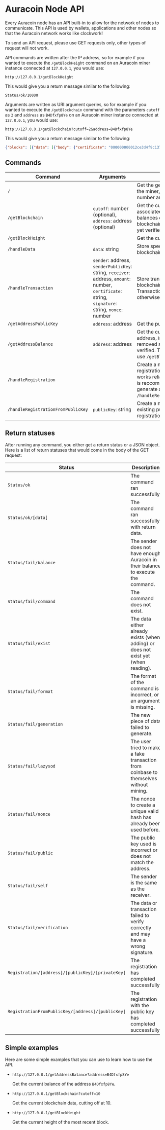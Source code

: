 # Auracoin Node API
Every Auracoin node has an API built-in to allow for the network of nodes to
communicate. This API is used by wallets, applications and other nodes so that
the Auracoin network works like clockwork!

To send an API request, please use GET requests only, other types of request
will not work.

API commands are written after the IP address, so for example if you wanted to
execute the `/getBlockHeight` command on an Auracoin miner instance connected at
`127.0.0.1`, you would use:

```
http://127.0.0.1/getBlockHeight
```

This would give you a return message similar to the following:

```
Status/ok/10000
```

Arguments are written as URI argument queries, so for example if you wanted to
execute the `/getBlockchain` command with the parameters `cutoff` as `2` and
`address` as `B4Dfxfp8Ye` on an Auracoin miner instance connected at
`127.0.0.1`, you would use:

```
http://127.0.0.1/getBlockchain?cutoff=2&address=B4Dfxfp8Ye
```

This would give you a return message similar to the following:

```json
{"blocks": [{"data": [{"body": {"certificate": "000000000012ce3d4f9c137d337d5c07972ac99caa3ecc08aff96d876d702d9e31ae8a37e27dd9498591bd3d9ce62f71cc7164c6f51059395c89c8703a7fb9826348b0ee1eB4Dfxfp8Ye1000000009222528413476485610", "receiver": "B4Dfxfp8Ye", "amount": 100000000, "signature": "d0089ccb3962ad0cc99232a6df43ab75b25866d98a4c9ddb8487ea36b359fb6e505945fd10893af398d07260b48aa7dddde1c5c0942a0c76cade00b699d080e6", "senderPublicKey": "12ce3d4f9c137d337d5c07972ac99caa3ecc08aff96d876d702d9e31ae8a37e27dd9498591bd3d9ce62f71cc7164c6f51059395c89c8703a7fb9826348b0ee1e", "sender": "0000000000", "nonce": 9222528413476485610}, "type": "transaction"}], "hash": "000006d4749aea3940e6b0ad5e7d99c9f82e30c8d90669eb98aad1e99c5e9893", "timestamp": 1569167560.858298, "difficulty": 0.25, "previousHash": "0000025195a1c0f530bf65b88a2ff4f7b836744dce25693972379a4e2a8b9c0a", "nonce": 512559}, {"data": [{"body": {"certificate": "000000000012ce3d4f9c137d337d5c07972ac99caa3ecc08aff96d876d702d9e31ae8a37e27dd9498591bd3d9ce62f71cc7164c6f51059395c89c8703a7fb9826348b0ee1eB4Dfxfp8Ye10000000017965350742336070646", "receiver": "B4Dfxfp8Ye", "amount": 100000000, "signature": "a39492e5a208133aa6f2053098957e0da37c206d0b0ae6ef66c129383d5961d3a47aeedeb37e34251658232038e73f2bce6927d039672929ef1175b409466953", "senderPublicKey": "12ce3d4f9c137d337d5c07972ac99caa3ecc08aff96d876d702d9e31ae8a37e27dd9498591bd3d9ce62f71cc7164c6f51059395c89c8703a7fb9826348b0ee1e", "sender": "0000000000", "nonce": 17965350742336070646}, "type": "transaction"}], "hash": "00000889279687fb27b5aca60252989bef0a42921f1a94db41fd92032310165f", "timestamp": 1569167573.588723, "difficulty": 0.25, "previousHash": "000006d4749aea3940e6b0ad5e7d99c9f82e30c8d90669eb98aad1e99c5e9893", "nonce": 334410}], "difficulty": 0.25, "verifiedAmounts": {"B4Dfxfp8Ye": 69800000000}}
```

## Commands
| Command                            | Arguments                                                                                                                                        | Description                                                                                                                                                                                         |
|------------------------------------|--------------------------------------------------------------------------------------------------------------------------------------------------|-----------------------------------------------------------------------------------------------------------------------------------------------------------------------------------------------------|
| `/`                                |                                                                                                                                                  | Get the general information about the miner, such as the version number and the reward address.                                                                                                     |
| `/getBlockchain`                   | `cutoff`: number (optional), `address`: address (optional)                                                                                       | Get the current blockchain and associated data, including the balances of addresses. This blockchain does not include not yet verified blocks.                                                      |
| `/getBlockHeight`                  |                                                                                                                                                  | Get the current block height.                                                                                                                                                                       |
| `/handleData`                      | `data`: string                                                                                                                                   | Store specified data on the blockchain as type `data`.                                                                                                                                              |
| `/handleTransaction`               | `sender`: address, `senderPublicKey`: string, `receiver`: address, `amount`: number, `certificate`: string, `signature`: string, `nonce`: number | Store transaction on the blockchain as type `transaction`. Transaction must be valid or otherwise it would be rejected.                                                                             |
| `/getAddressPublicKey`             | `address`: address                                                                                                                               | Get the public key of an address.                                                                                                                                                                   |
| `/getAddressBalance`               | `address`: address                                                                                                                               | Get the current balance of an address, including added or removed amounts that are not yet verified. To get verified amounts, use  `/getBlockchain`.                                                |
| `/handleRegistration`              |                                                                                                                                                  | Create a new address and get the registration details. This only works reliably for one miner, so it is reccommended for you to generate a keypair and then use `/handleRegistrationFromPublicKey`. |
| `/handleRegistrationFromPublicKey` | `publicKey`: string                                                                                                                              | Create a new address from an existing public key and get the registration details.                                                                                                                  |

## Return statuses
After running any command, you either get a return status or a JSON object. Here
is a list of return statuses that would come in the body of the GET request:

| Status                                            | Description                                                                           |
|---------------------------------------------------|---------------------------------------------------------------------------------------|
| `Status/ok`                                       | The command ran successfully.                                                         |
| `Status/ok/[data]`                                | The command ran successfully with return data.                                        |
| `Status/fail/balance`                             | The sender does not have enough Auracoin in their balance to execute the command.     |
| `Status/fail/command`                             | The command does not exist.                                                           |
| `Status/fail/exist`                               | The data either already exists (when adding) or does not exist yet (when reading).    |
| `Status/fail/format`                              | The format of the command is incorrect, or an argument is missing.                    |
| `Status/fail/generation`                          | The new piece of data failed to generate.                                             |
| `Status/fail/lazysod`                             | The user tried to make a fake transaction from coinbase to themselves without mining. |
| `Status/fail/nonce`                               | The nonce to create a unique valid hash has already been used before.                 |
| `Status/fail/public`                              | The public key used is incorrect or does not match the address.                       |
| `Status/fail/self`                                | The sender is the same as the receiver.                                               |
| `Status/fail/verification`                        | The data or transaction failed to verify correctly and may have a wrong signature.    |
| `Registration/[address]/[publicKey]/[privateKey]` | The registration has completed successfully.                                          |
| `RegistrationFromPublicKey/[address]/[publicKey]` | The registration with the public key has completed successfully.                      |

## Simple examples
Here are some simple examples that you can use to learn how to use the API.

- `http://127.0.0.1/getAddressBalance?address=B4Dfxfp8Ye`
  
  Get the current balance of the address `B4Dfxfp8Ye`.

- `http://127.0.0.1/getBlockchain?cutoff=10`
  
  Get the current blockchain data, cutting off at 10.

- `http://127.0.0.1/getBlockHeight`
  
  Get the current height of the most recent block.